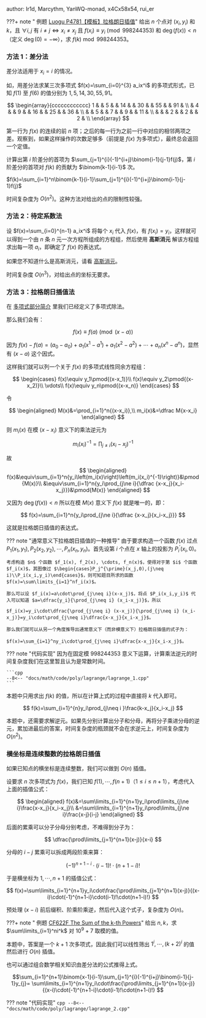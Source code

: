 author: Ir1d, Marcythm, YanWQ-monad, x4Cx58x54, rui\_er

???+ note " 例题 [Luogu P4781【模板】拉格朗日插值](https://www.luogu.com.cn/problem/P4781)"
    给出 $n$ 个点对 $(x_i,y_i)$ 和 $k$，且 $\forall i,j$ 有 $i\neq j \iff x_i\neq x_j$ 且 $f(x_i)\equiv y_i\pmod{998244353}$ 和 $\deg(f(x))<n$（定义 $\deg(0)=-\infty$），求 $f(k)\bmod{998244353}$。

### 方法 1：差分法

差分法适用于 $x_i=i$ 的情况。

如，用差分法求某三次多项式 $f(x)=\sum_{i=0}^{3} a_ix^i$ 的多项式形式，已知 $f(1)$ 至 $f(6)$ 的值分别为 $1, 5, 14, 30, 55, 91$。

$$
\begin{array}{cccccccccccc}
1 &    &  5 &    & 14 &    & 30 &    & 55 &    & 91 & \\
  &  4 &    &  9 &    & 16 &    & 25  &    & 36 & \\
  &    &  5 &    &  7 &    &  9 &    &  11 & \\
  &    &    &  2 &    &  2 &    &  2 & \\
\end{array}
$$

第一行为 $f(x)$ 的连续的前 $n$ 项；之后的每一行为之前一行中对应的相邻两项之差。观察到，如果这样操作的次数足够多（前提是 $f(x)$ 为多项式），最终总会返回一个定值。

计算出第 $i$ 阶差分的首项为 $\sum_{j=1}^{i}(-1)^{i+j}\binom{i-1}{j-1}f(j)$，第 $i$ 阶差分的首项对 $f(k)$ 的贡献为 $\binom{k-1}{i-1}$ 次。

$f(k)=\sum_{i=1}^n\binom{k-1}{i-1}\sum_{j=1}^{i}(-1)^{i+j}\binom{i-1}{j-1}f(j)$

时间复杂度为 $O(n^2)$。这种方法对给出的点的限制性较强。

### 方法 2：待定系数法

设 $f(x)=\sum_{i=0}^{n-1} a_ix^i$ 将每个 $x_i$ 代入 $f(x)$，有 $f(x_i)=y_i$，这样就可以得到一个由 $n$ 条 $n$ 元一次方程所组成的方程组，然后使用 **高斯消元** 解该方程组求出每一项 $a_i$，即确定了 $f(x)$ 的表达式。

如果您不知道什么是高斯消元，请看 [高斯消元](../linear-algebra/gauss.md)。

时间复杂度 $O(n^3)$，对给出点的坐标无要求。

### 方法 3：拉格朗日插值法

在 [多项式部分简介](./intro.md) 里我们已经定义了多项式除法。

那么我们会有：

$$
f(x)\equiv f(a)\pmod{(x-a)}
$$

因为 $f(x)-f(a)=(a_0-a_0)+a_1(x^1-a^1)+a_1(x^2-a^2)+\cdots +a_n(x^n-a^n)$，显然有 $(x-a)$ 这个因式。

这样我们就可以列一个关于 $f(x)$ 的多项式线性同余方程组：

$$
\begin{cases}
f(x)\equiv y_1\pmod{(x-x_1)}\\
f(x)\equiv y_2\pmod{(x-x_2)}\\
\vdots\\
f(x)\equiv y_n\pmod{(x-x_n)}
\end{cases}
$$

令

$$
\begin{aligned}
M(x)&=\prod_{i=1}^n{(x-x_i)},\\
m_i(x)&=\dfrac M{x-x_i}
\end{aligned}
$$

则 $m_i(x)$ 在模 $(x-x_i)$ 意义下的乘法逆元为

$$
m_i(x_i)^{-1}=\prod_{j\ne i}{(x_i-x_j)^{-1}}
$$

故

$$
\begin{aligned}
f(x)&\equiv\sum_{i=1}^n{y_i\left(m_i(x)\right)\left(m_i(x_i)^{-1}\right)}&\pmod{M(x)}\\
&\equiv\sum_{i=1}^n{y_i\prod_{j\ne i}{\dfrac {x-x_j}{x_i-x_j}}}&\pmod{M(x)}
\end{aligned}
$$

又因为 $\deg\left(f(x)\right)<n$ 所以在模 $M(x)$ 意义下 $f(x)$ 就是唯一的，即：

$$
f(x)=\sum_{i=1}^n{y_i\prod_{j\ne i}{\dfrac {x-x_j}{x_i-x_j}}}
$$

这就是拉格朗日插值的表达式。

??? note "通常意义下拉格朗日插值的一种推导"
    由于要求构造一个函数 $f(x)$ 过点 $P_1(x_1, y_1), P_2(x_2,y_2),\cdots,P_n(x_n,y_n)$。首先设第 $i$ 个点在 $x$ 轴上的投影为 $P_i^{\prime}(x_i,0)$。
    
    考虑构造 $n$ 个函数 $f_1(x), f_2(x), \cdots, f_n(x)$，使得对于第 $i$ 个函数 $f_i(x)$，其图像过 $\begin{cases}P_j^{\prime}(x_j,0),(j\neq i)\\P_i(x_i,y_i)\end{cases}$，则可知题目所求的函数 $f(x)=\sum\limits_{i=1}^nf_i(x)$。
    
    那么可以设 $f_i(x)=a\cdot\prod_{j\neq i}(x-x_j)$，将点 $P_i(x_i,y_i)$ 代入可以知道 $a=\dfrac{y_i}{\prod_{j\neq i} (x_i-x_j)}$，所以
    
    $f_i(x)=y_i\cdot\dfrac{\prod_{j\neq i} (x-x_j)}{\prod_{j\neq i} (x_i-x_j)}=y_i\cdot\prod_{j\neq i}\dfrac{x-x_j}{x_i-x_j}$。
    
    那么我们就可以从另一个角度推导出通常意义下（而非模意义下）拉格朗日插值的式子为：
    
    $f(x)=\sum_{i=1}^ny_i\cdot\prod_{j\neq i}\dfrac{x-x_j}{x_i-x_j}$。

??? note "代码实现"
    因为在固定模 $998244353$ 意义下运算，计算乘法逆元的时间复杂度我们在这里暂且认为是常数时间。

    ```cpp
    --8<-- "docs/math/code/poly/lagrange/lagrange_1.cpp"
    ```

本题中只用求出 $f(k)$ 的值，所以在计算上式的过程中直接将 $k$ 代入即可。

$$
f(k)=\sum_{i=1}^{n}y_i\prod_{j\neq i }\frac{k-x_j}{x_i-x_j}
$$

本题中，还需要求解逆元。如果先分别计算出分子和分母，再将分子乘进分母的逆元，累加进最后的答案，时间复杂度的瓶颈就不会在求逆元上，时间复杂度为 $O(n^2)$。

### 横坐标是连续整数的拉格朗日插值

如果已知点的横坐标是连续整数，我们可以做到 $O(n)$ 插值。

设要求 $n$ 次多项式为 $f(x)$，我们已知 $f(1),\cdots,f(n+1)$（$1\le i\le n+1$），考虑代入上面的插值公式：

$$
\begin{aligned}
f(x)&=\sum\limits_{i=1}^{n+1}y_i\prod\limits_{j\ne i}\frac{x-x_j}{x_i-x_j}\\
&=\sum\limits_{i=1}^{n+1}y_i\prod\limits_{j\ne i}\frac{x-j}{i-j}
\end{aligned}
$$

后面的累乘可以分子分母分别考虑，不难得到分子为：

$$
\dfrac{\prod\limits_{j=1}^{n+1}(x-j)}{x-i}
$$

分母的 $i-j$ 累乘可以拆成两段阶乘来算：

$$
(-1)^{n+1-i}\cdot(i-1)!\cdot(n+1-i)!
$$

于是横坐标为 $1,\cdots,n+1$ 的插值公式：

$$
f(x)=\sum\limits_{i=1}^{n+1}y_i\cdot\frac{\prod\limits_{j=1}^{n+1}(x-j)}{(x-i)\cdot(-1)^{n+1-i}\cdot(i-1)!\cdot(n+1-i)!}
$$

预处理 $(x-i)$ 前后缀积、阶乘阶乘逆，然后代入这个式子，复杂度为 $O(n)$。

???+ note " 例题 [CF622F The Sum of the k-th Powers](https://codeforces.com/contest/622/problem/F)"
    给出 $n,k$，求 $\sum\limits_{i=1}^ni^k$ 对 $10^9+7$ 取模的值。

本题中，答案是一个 $k+1$ 次多项式，因此我们可以线性筛出 $1^i,\cdots,(k+2)^i$ 的值然后进行 $O(n)$ 插值。

也可以通过组合数学相关知识由差分法的公式推得上式。

$$\sum_{i=1}^{n+1}\binom{x-1}{i-1}\sum_{j=1}^{i}(-1)^{i+j}\binom{i-1}{j-1}y_{j}=
\sum\limits_{i=1}^{n+1}y_i\cdot\frac{\prod\limits_{j=1}^{n+1}(x-j)}{(x-i)\cdot(-1)^{n+1-i}\cdot(i-1)!\cdot(n+1-i)!}
$$

??? note "代码实现"
    ```cpp
    --8<-- "docs/math/code/poly/lagrange/lagrange_2.cpp"
    ```
